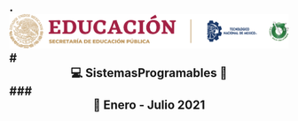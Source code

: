 
.<div align = "center"> ![con titulo](img/liston.png "Logo tec") </div>
#<div align="center">:computer: SistemasProgramables :school_satchel: </div>
###<div align="center">:calendar: Enero - Julio 2021 </div>
---
